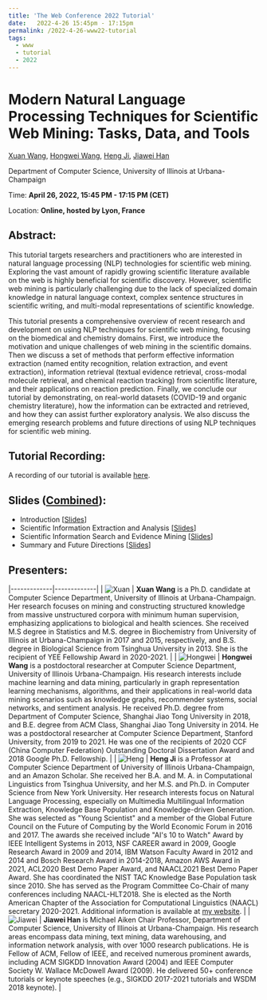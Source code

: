 ```yaml
---
title: 'The Web Conference 2022 Tutorial'
date:   2022-4-26 15:45pm - 17:15pm
permalink: /2022-4-26-www22-tutorial
tags:
  - www
  - tutorial
  - 2022
---
```


# Modern Natural Language Processing Techniques for Scientific Web Mining: Tasks, Data, and Tools

[Xuan Wang](https://xuanwang91.github.io/), [Hongwei Wang](https://hongweiw.net/), [Heng Ji](http://blender.cs.illinois.edu/hengji.html), [Jiawei Han](http://hanj.cs.illinois.edu/)

Department of Computer Science, University of Illinois at Urbana-Champaign

Time: **April 26, 2022, 15:45 PM - 17:15 PM (CET)**

Location: **Online, hosted by Lyon, France**


## Abstract:
This tutorial targets researchers and practitioners who are interested in natural language processing (NLP) technologies for scientific web mining. Exploring the vast amount of rapidly growing scientific literature available on the web is highly beneficial for scientific discovery. However, scientific web mining is particularly challenging due to the lack of specialized domain knowledge in natural language context, complex sentence structures in scientific writing, and multi-modal representations of scientific knowledge.

This tutorial presents a comprehensive overview of recent research and development on using NLP techniques for scientific web mining, focusing on the biomedical and chemistry domains. First, we introduce the motivation and unique challenges of web mining in the scientific domains. Then we discuss a set of methods that perform effective information extraction (named entity recognition, relation extraction, and event extraction), information retrieval (textual evidence retrieval, cross-modal molecule retrieval, and chemical reaction tracking) from scientific literature, and their applications on reaction prediction. Finally, we conclude our tutorial by demonstrating, on real-world datasets (COVID-19 and organic chemistry literature), how the information can be extracted and retrieved, and how they can assist further exploratory analysis. We also discuss the emerging research problems and future directions of using NLP techniques for scientific web mining.


## Tutorial Recording:
A recording of our tutorial is available [here](https://www.youtube.com/watch?v=JIbs0WtoIZk&list=PL_4c34HZDoN6P4liXPoFjQiIoZEQLsxD3&index=15).


## Slides ([Combined](https://drive.google.com/file/d/1kB17yz7i1FTx4Qsw4VVSWr04pgUskDJJ/view?usp=drive_link)):
- Introduction \[[Slides](https://drive.google.com/file/d/1ZeHwGA8X9OqBWXRGWnlwZdF7H-cPVsh9/view?usp=drive_link)]
- Scientific Information Extraction and Analysis \[[Slides](https://drive.google.com/file/d/12bgVjeBlcCYSx_oDKI-oi7xsFcOzF21Q/view?usp=drive_link)]
- Scientific Information Search and Evidence Mining \[[Slides](https://drive.google.com/file/d/1iHqcuM3ylAe-t1dvQ7n1nzV048LVQtAw/view?usp=drive_link)]
- Summary and Future Directions \[[Slides](https://drive.google.com/file/d/1k10O0StBxaVsuQyTC2litQtHhmNvvi1Y/view?usp=drive_link)]


## Presenters: 

|-------------|-------------|
| ![Xuan](https://github.com/xuanwang91/xuanwang91.github.io/blob/master/images/img/Xuan2016.jpg?raw=True) | **Xuan Wang** is a Ph.D. candidate at Computer Science Department, University of Illinois at Urbana-Champaign. Her research focuses on mining and constructing structured knowledge from massive unstructured corpora with minimum human supervision, emphasizing applications to biological and health sciences. She received M.S degree in Statistics and M.S. degree in Biochemistry from University of Illinois at Urbana-Champaign in 2017 and 2015, respectively, and B.S. degree in Biological Science from Tsinghua University in 2013. She is the recipient of YEE Fellowship Award in 2020-2021.  |
| ![Hongwei](https://github.com/xuanwang91/xuanwang91.github.io/blob/master/images/img/Hongwei_Wang.jpeg?raw=True) | **Hongwei Wang** is a postdoctoral researcher at Computer Science Department, University of Illinois Urbana-Champaign. His research interests include machine learning and data mining, particularly in graph representation learning mechanisms, algorithms, and their applications in real-world data mining scenarios such as knowledge graphs, recommender systems, social networks, and sentiment analysis. He received Ph.D. degree from Department of Computer Science, Shanghai Jiao Tong University in 2018, and B.E. degree from ACM Class, Shanghai Jiao Tong University in 2014. He was a postdoctoral researcher at Computer Science Department, Stanford University, from 2019 to 2021. He was one of the recipients of 2020 CCF (China Computer Federation) Outstanding Doctoral Dissertation Award and 2018 Google Ph.D. Fellowship.  |
| ![Heng](https://github.com/xuanwang91/xuanwang91.github.io/blob/master/images/img/Heng_Ji.png?raw=True) | **Heng Ji** is a Professor at Computer Science Department of University of Illinois Urbana-Champaign, and an Amazon Scholar. She received her B.A. and M. A. in Computational Linguistics from Tsinghua University, and her M.S. and Ph.D. in Computer Science from New York University. Her research interests focus on Natural Language Processing, especially on Multimedia Multilingual Information Extraction, Knowledge Base Population and Knowledge-driven Generation. She was selected as "Young Scientist" and a member of the Global Future Council on the Future of Computing by the World Economic Forum in 2016 and 2017. The awards she received include "AI's 10 to Watch" Award by IEEE Intelligent Systems in 2013, NSF CAREER award in 2009, Google Research Award in 2009 and 2014, IBM Watson Faculty Award in 2012 and 2014 and Bosch Research Award in 2014-2018, Amazon AWS Award in 2021, ACL2020 Best Demo Paper Award, and NAACL2021 Best Demo Paper Award. She has coordinated the NIST TAC Knowledge Base Population task since 2010. She has served as the Program Committee Co-Chair of many conferences including NAACL-HLT2018. She is elected as the North American Chapter of the Association for Computational Linguistics (NAACL) secretary 2020-2021. Additional information is available at [my website](\url{https://blender.cs.illinois.edu/hengji.html).  |
| ![Jiawei](https://github.com/xuanwang91/xuanwang91.github.io/blob/master/images/img/Jiawei_Han.jpeg?raw=True) | **Jiawei Han** is Michael Aiken Chair Professor, Department of Computer Science, University of Illinois at Urbana-Champaign. His research areas encompass data mining, text mining, data warehousing, and information network analysis, with over 1000 research publications. He is Fellow of ACM, Fellow of IEEE, and received numerous prominent awards, including ACM SIGKDD Innovation Award (2004) and IEEE Computer Society W. Wallace McDowell Award (2009). He delivered 50+ conference tutorials or keynote speeches (e.g., SIGKDD 2017-2021 tutorials and WSDM 2018 keynote).  |



